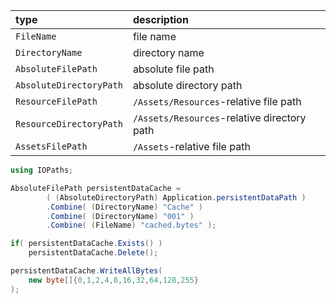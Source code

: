 | type | description |
| :---         |          :--- |
| `FileName`   | file name    |
| `DirectoryName`     | directory name      |
| `AbsoluteFilePath`     | absolute file path      |
| `AbsoluteDirectoryPath`     | absolute directory path      |
| `ResourceFilePath`     | `/Assets/Resources`-relative file path      |
| `ResourceDirectoryPath`     | `/Assets/Resources`-relative directory path      |
| `AssetsFilePath`     | `/Assets`-relative file path      |


```c#
using IOPaths;

AbsoluteFilePath persistentDataCache =
		( (AbsoluteDirectoryPath) Application.persistentDataPath )
		.Combine( (DirectoryName) "Cache" )
		.Combine( (DirectoryName) "001" )
		.Combine( (FileName) "cached.bytes" );

if( persistentDataCache.Exists() )
	persistentDataCache.Delete();

persistentDataCache.WriteAllBytes(
    new byte[]{0,1,2,4,8,16,32,64,128,255}
);
```
